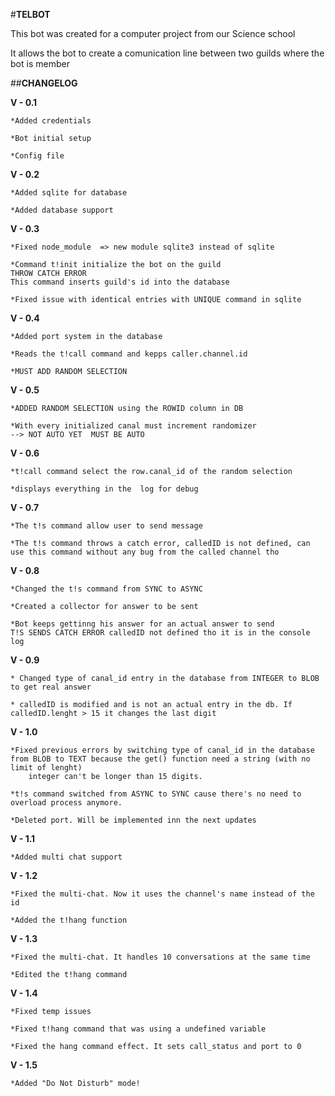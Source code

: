 #**TELBOT**

This bot was created for a computer project from our Science school

It allows the bot to create a comunication line between two guilds where the bot is member

##**CHANGELOG**

**V  - 0.1**

    *Added credentials

    *Bot initial setup

    *Config file

**V  - 0.2**

    *Added sqlite for database

    *Added database support

**V   - 0.3**

    *Fixed node_module  => new module sqlite3 instead of sqlite

    *Command t!init initialize the bot on the guild         
    THROW CATCH ERROR
    This command inserts guild's id into the database

    *Fixed issue with identical entries with UNIQUE command in sqlite

**V   - 0.4**

    *Added port system in the database

    *Reads the t!call command and kepps caller.channel.id
    
    *MUST ADD RANDOM SELECTION

**V   - 0.5**

    *ADDED RANDOM SELECTION using the ROWID column in DB
    
    *With every initialized canal must increment randomizer 
    --> NOT AUTO YET  MUST BE AUTO

**V   - 0.6**

    *t!call command select the row.canal_id of the random selection
   
    *displays everything in the  log for debug

**V   - 0.7**

    *The t!s command allow user to send message
   
    *The t!s command throws a catch error, calledID is not defined, can use this command without any bug from the called channel tho

**V   - 0.8**

    *Changed the t!s command from SYNC to ASYNC
   
    *Created a collector for answer to be sent
    
    *Bot keeps gettinng his answer for an actual answer to send
	T!S SENDS CATCH ERROR calledID not defined tho it is in the console log

**V   - 0.9**

    * Changed type of canal_id entry in the database from INTEGER to BLOB to get real answer
    
    * calledID is modified and is not an actual entry in the db. If calledID.lenght > 15 it changes the last digit

**V   - 1.0**

    *Fixed previous errors by switching type of canal_id in the database from BLOB to TEXT because the get() function need a string (with no limit of lenght)
		integer can't be longer than 15 digits.
   
    *t!s command switched from ASYNC to SYNC cause there's no need to overload process anymore.
    
    *Deleted port. Will be implemented inn the next updates

**V   - 1.1**

    *Added multi chat support
    
**V   - 1.2**

    *Fixed the multi-chat. Now it uses the channel's name instead of the id

    *Added the t!hang function

**V   - 1.3**
    
    *Fixed the multi-chat. It handles 10 conversations at the same time
    
    *Edited the t!hang command

**V   - 1.4**

    *Fixed temp issues
    
    *Fixed t!hang command that was using a undefined variable
    
    *Fixed the hang command effect. It sets call_status and port to 0
    
**V   - 1.5**

    *Added "Do Not Disturb" mode!
